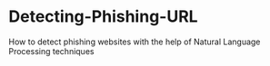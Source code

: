 # Detecting-Phishing-URL
How to detect phishing websites with the help of Natural Language Processing techniques

